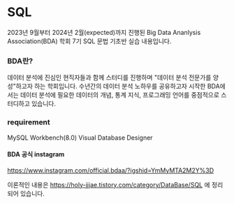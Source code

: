 # SQL
2023년 9월부터 2024년 2월(expected)까지 진행된 Big Data Ananlysis Association(BDA) 학회 7기 SQL 문법 기초반 실습 내용입니다.

### BDA란?

데이터 분석에 진심인 현직자들과 함께 스터디를 진행하며 "데이터 분석 전문가를 양성"하고자 하는 학회입니다.
수년간의 데이터 분석 노하우를 공유하고자 시작한 BDA에서는 데이터 분석에 필요한 데이터의 개념, 통계 지식, 프로그래밍 언어를 중점적으로 스터디하고 있습니다.

### requirement
MySQL Workbench(8.0) Visual Database Designer

#### BDA 공식 instagram
https://www.instagram.com/official.bdaa/?igshid=YmMyMTA2M2Y%3D


이론적인 내용은 https://holy-jjjae.tistory.com/category/DataBase/SQL 에 정리되어 있습니다.

